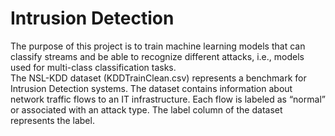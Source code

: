 # **Intrusion Detection**
The purpose of this project is to train machine learning models that can classify streams and be able to recognize different attacks, i.e., models used for multi-class classification tasks.<br>
The NSL-KDD dataset (KDDTrainClean.csv) represents a benchmark for Intrusion Detection systems. The dataset contains information about network traffic flows to an IT infrastructure. Each flow is labeled as “normal” or associated with an attack type. The label column of the dataset represents the label.